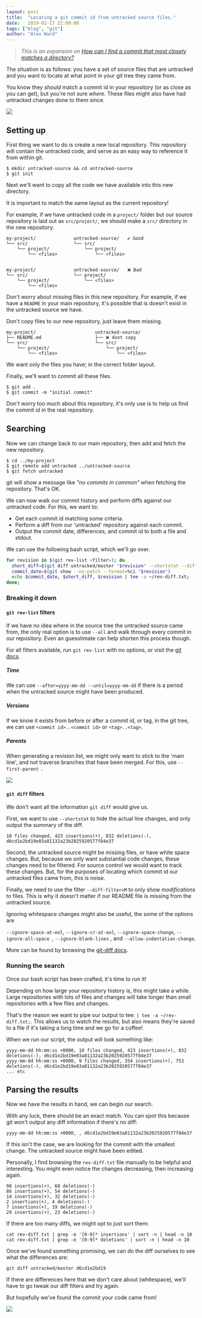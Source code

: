 ```yaml
---
layout: post
title:  "Locating a git commit id from untracked source files."
date:   2019-02-17 22:00:00
tags: ["blog", "git"]
author: "Alex Ward"
---
```


> _This is an expansion on [How can I find a commit that most closely matches
a directory?](https://stackoverflow.com/questions/6388283/git-how-can-i-find-a-commit-that-most-closely-matches-a-directory)_

The situation is as follows: you have a set of source files that are
untracked and you want to locate at what point in your git tree they came
from.

You know they _should_ match a commit id in your repository (or as close as
you can get), but you're not sure _where_. These files might also have had
untracked changes done to them since.

<!-- more -->

![](https://i.imgur.com/MzX4VjD.png)

## Setting up

First thing we want to do is create a new local repository. This repository
will contain the untracked code, and serve as an easy way to reference it
from within git.

```shell
$ mkdir untracked-source && cd untracked-source
$ git init
```

Next we'll want to copy all the code we have available into this new
directory.

It is important to match the same layout as the current repository!

For example, if we have untracked code in a `project/` folder but our source
repository is laid out as `src/project/`, we should make a `src/` directory
in the new repository.

```plain
my-project/              untracked-source/   ✔ Good
└── src/                 └── src/
    └── project/             └── project/
        └── <files>              └── <files>


my-project/              untracked-source/   ❌ Bad
└── src/                 └── project/
    └── project/             └── <files>
        └── <files>
```

Don't worry about missing files in this new repository. For example, if we
have a `README` in your main repository, it's possible that is doesn't exist
in the untracked source we have.

Don't copy files to our new repository, just leave them missing.


```plain
my-project/                      untracked-source/
├── README.md                    ├── ❌ dont copy
└── src/                         └── src/
    └── project/                     └── project/
        └── <files>                      └── <files>
```

We want only the files you have; in the correct folder layout.

Finally, we'll want to commit all these files.

```shell
$ git add .
$ git commit -m "initial commit"
```

Don't worry too much about this repository, it's only use is to help us find
the commit id in the real repository.

## Searching

Now we can change back to our main repository, then add and fetch the new repository. 

```shell
$ cd ../my-project
$ git remote add untracked ../untracked-source
$ git fetch untracked
```

git will show a message like _"no commits in common"_ when fetching the
repository. That's OK.

We can now walk our commit history and perform diffs against our untracked
code. For this, we want to:

- Get each commit id matching some criteria.
- Perform a diff from our 'untracked' repository against each commit.
- Output the commit date, differences, and commit id to both a file and
    stdout.

We can use the following bash script, which we'll go over.

```bash
for revision in $(git rev-list <filter>); do
  short_diff=$(git diff untracked/master "$revision" --shortstat --diff-filter=M <other filters>)
  commit_date=$(git show --no-patch --format=%ci "$revision")
  echo $commit_date, $short_diff, $revision | tee -a ~/rev-diff.txt;
done;
```


### Breaking it down

#### `git rev-list` filters 

If we have no idea where in the source tree the untracked source came from,
the only real option is to use `--all` and walk through every commit in our
repository. Even an guesstimate can help shorten this process though.

For all filters available, run `git rev-list` with no options, or visit the
[git docs](https://git-scm.com/docs/git-rev-list).

##### Time

We can use `--after=yyyy-mm-dd --until=yyyy-mm-dd` if there is a period when
the untracked source might have been produced.

##### Versions

If we know it exists from before or after a commit id, or tag, in the git
tree, we can use `<commit id>..<commit id>` or `<tag>..<tag>`.

##### Parents

When generating a revision list, we might only want to stick to the 'main
line', and not traverse branches that have been merged. For this, use
`--first-parent `.

![](https://i.imgur.com/E3nqXuc.png)

#### `git diff` filters

We don't want all the information `git diff` would give us. 

First, we want to use `--shortstat` to hide the actual line changes, and only
output the summary of the diff.

```plain
10 files changed, 423 insertions(+), 832 deletions(-), d6cd1e2bd19e03a81132a23b2025920577f84e37
```

Second, the untracked source might be missing files, or have white space
changes. But, because we only want substantial code changes, these changes
need to be filtered. For source control we would want to track these changes.
But, for the purposes of locating which commit id our untracked files came
from, this is noise.

Finally, we need to use the filter `--diff-filter=M` to only show
_modifications_ to files. This is why it doesn't matter if our README file is
missing from the untracked source.

Ignoring whitespace changes might also be useful, the some of the options are

`--ignore-space-at-eol`, `--ignore-cr-at-eol`, `--ignore-space-change`,
`--ignore-all-space `, `--ignore-blank-lines` , and
`--allow-indentation-change`.

More can be found by browsing the [git-diff
docs](https://git-scm.com/docs/git-diff).

### Running the search

Once our bash script has been crafted, it's time to run it!

Depending on how large your repository history is, this might take a while.
Large repositories with lots of files and changes will take longer than small
repositories with a few files and changes.

That's the reason we want to pipe our output to tee: `| tee -a
~/rev-diff.txt;`. This allows us to watch the results, but also means they're
saved to a file if it's taking a long time and we go for a coffee!

When we run our script, the output will look something like:

```plain
yyyy-mm-dd hh:mm:ss +0000, 10 files changed, 423 insertions(+), 832 deletions(-), d6cd1e2bd19e03a81132a23b2025920577f84e37
yyyy-mm-dd hh:mm:ss +0000, 9 files changed, 354 insertions(+), 753 deletions(-), d6cd1e2bd19e03a81132a23b2025920577f84e37
... etc
```


## Parsing the results

Now we have the results in hand, we can begin our search.

With any luck, there should be an exact match. You can spot this because git
won't output any diff information if there's no diff:

```plain
yyyy-mm-dd hh:mm:ss +0000, , d6cd1e2bd19e03a81132a23b2025920577f84e37
```

If this isn't the case, we are looking for the commit with the smallest
change. The untracked source might have been edited.

Personally, I find browsing the `rev-diff.txt` file manually to be helpful
and interesting. You might even notice the changes decreasing, then
increasing again.

```plain
98 insertions(+), 68 deletions(-)
86 insertions(+), 54 deletions(-)
14 insertions(+), 32 deletions(-)
2 insertions(+), 4 deletions(-)
7 insertions(+), 19 deletions(-)
29 insertions(+), 23 deletions(-)
```

If there are too many diffs, we might opt to just sort them:

```shell
cat rev-diff.txt | grep -e '[0-9]* insertions' | sort -n | head -n 10
cat rev-diff.txt | grep -e '[0-9]* deletions' | sort -n | head -n 10
```

Once we've found something promising, we can do the diff ourselves to see
what the differences are:

```shell
git diff untracked/master d6cd1e2bd19
```
If there are differences here that we don't care about (whitespace), we'll
have to go tweak our diff filters and try again.

But hopefully we've found the commit your code came from!

![](https://i.imgur.com/ZF93sUv.png)

